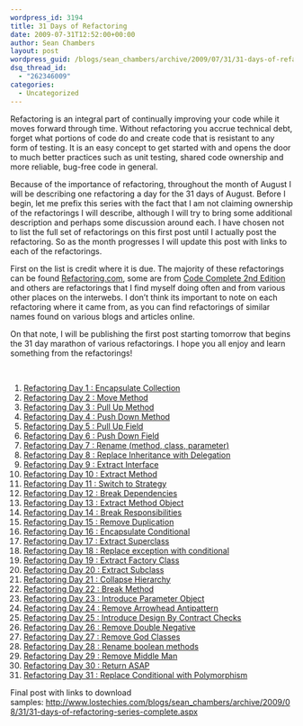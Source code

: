 ```yaml
---
wordpress_id: 3194
title: 31 Days of Refactoring
date: 2009-07-31T12:52:00+00:00
author: Sean Chambers
layout: post
wordpress_guid: /blogs/sean_chambers/archive/2009/07/31/31-days-of-refactoring.aspx
dsq_thread_id:
  - "262346009"
categories:
  - Uncategorized
---
```

Refactoring is an integral part of continually improving your code while it moves forward through time. Without refactoring you accrue technical debt, forget what portions of code do and create code that is resistant to any form of testing. It is an easy concept to get started with and opens the door to much better practices such as unit testing, shared code ownership and more reliable, bug-free code in general.

Because of the importance of refactoring, throughout the month of August I will be describing one refactoring a day for the 31 days of August. Before I begin, let me prefix this series with the fact that I am not claiming ownership of the refactorings I will describe, although I will try to bring some additional description and perhaps some discussion around each. I have chosen not to list the full set of refactorings on this first post until I actually post the refactoring. So as the month progresses I will update this post with links to each of the refactorings.

First on the list is credit where it is due. The majority of these refactorings can be found <a target="_blank" href="http://www.refactoring.com/">Refactoring.com</a>, some are from <a target="_blank" href="http://cc2e.com/">Code Complete 2nd Edition</a> and others are refactorings that I find myself doing often and from various other places on the interwebs. I don&rsquo;t think its important to note on each refactoring where it came from, as you can find refactorings of similar names found on various blogs and articles online.

On that note, I will be publishing the first post starting tomorrow that begins the 31 day marathon of various refactorings. I hope you all enjoy and learn something from the refactorings!

&nbsp;

  1. [Refactoring Day 1 : Encapsulate Collection](/blogs/sean_chambers/archive/2009/08/02/refactoring-day-1-encapsulate-collection.aspx)
  2. [Refactoring Day 2 : Move Method](/blogs/sean_chambers/archive/2009/08/02/refactoring-day-2-move-method.aspx)
  3. [Refactoring Day 3 : Pull Up Method](/blogs/sean_chambers/archive/2009/08/03/refactoring-day-3-pull-up-method.aspx)
  4. [Refactoring Day 4 : Push Down Method](/blogs/sean_chambers/archive/2009/08/04/refactoring-day-4-push-down-method.aspx)
  5. [Refactoring Day 5 : Pull Up Field](/blogs/sean_chambers/archive/2009/08/05/refactoring-day-5-pull-up-field.aspx)
  6. [Refactoring Day 6 : Push Down Field](/blogs/sean_chambers/archive/2009/08/06/refactoring-day-6-push-down-field.aspx)
  7. [Refactoring Day 7 : Rename (method, class, parameter)](/blogs/sean_chambers/archive/2009/08/07/refactoring-day-7-rename-method-class-parameter.aspx)
  8. [Refactoring Day 8 : Replace Inheritance with Delegation](/blogs/sean_chambers/archive/2009/08/07/refactoring-day-8-replace-inheritance-with-delegation.aspx)
  9. [Refactoring Day 9 : Extract Interface](/blogs/sean_chambers/archive/2009/08/07/refactoring-day-9-extract-interface.aspx)
 10. [Refactoring Day 10 : Extract Method](/blogs/sean_chambers/archive/2009/08/10/refactoring-day-10-extract-method.aspx)
 11. [Refactoring Day 11 : Switch to Strategy](/blogs/sean_chambers/archive/2009/08/11/refactoring-day-11-switch-to-strategy.aspx)
 12. [Refactoring Day 12 : Break Dependencies](/blogs/sean_chambers/archive/2009/08/12/refactoring-day-12-break-dependencies.aspx)
 13. [Refactoring Day 13 : Extract Method Object](/blogs/sean_chambers/archive/2009/08/13/refactoring-day-13-extract-method-object.aspx)
 14. [Refactoring Day 14 : Break Responsibilities](/blogs/sean_chambers/archive/2009/08/14/refactoring-day-14-break-responsibilities.aspx)
 15. [Refactoring Day 15 : Remove Duplication](/blogs/sean_chambers/archive/2009/08/15/refactoring-day-15-remove-duplication.aspx)
 16. [Refactoring Day 16 : Encapsulate Conditional](/blogs/sean_chambers/archive/2009/08/16/refactoring-day-16-encapsulate-conditional.aspx)
 17. [Refactoring Day 17 : Extract Superclass](/blogs/sean_chambers/archive/2009/08/17/refactoring-day-17-extract-superclass.aspx)
 18. [Refactoring Day 18 : Replace exception with conditional](/blogs/sean_chambers/archive/2009/08/18/refactoring-day-18-replace-exception-with-conditional.aspx)
 19. [Refactoring Day 19 : Extract Factory Class](/blogs/sean_chambers/archive/2009/08/19/refactoring-day-19-extract-factory-class.aspx)
 20. [Refactoring Day 20 : Extract Subclass](/blogs/sean_chambers/archive/2009/08/20/refactoring-day-20-extract-subclass.aspx)
 21. [Refactoring Day 21 : Collapse Hierarchy](/blogs/sean_chambers/archive/2009/08/21/refactoring-day-21-collapse-hierarchy.aspx)
 22. [Refactoring Day 22 : Break Method](/blogs/sean_chambers/archive/2009/08/22/refactoring-day-22-break-method.aspx)
 23. [Refactoring Day 23 : Introduce Parameter Object](/blogs/sean_chambers/archive/2009/08/23/refactoring-day-23-introduce-parameter-object.aspx)
 24. [Refactoring Day 24 : Remove Arrowhead Antipattern](/blogs/sean_chambers/archive/2009/08/24/refactoring-day-24-remove-arrowhead-antipattern.aspx)
 25. [Refactoring Day 25 : Introduce Design By Contract Checks](/blogs/sean_chambers/archive/2009/08/25/refactoring-day-25-introduce-design-by-contract-checks.aspx)
 26. [Refactoring Day 26 : Remove Double Negative](/blogs/sean_chambers/archive/2009/08/26/refactoring-day-26-remove-double-negative.aspx)
 27. [Refactoring Day 27 : Remove God Classes](/blogs/sean_chambers/archive/2009/08/27/refactoring-day-27-remove-god-classes.aspx)
 28. [Refactoring Day 28 : Rename boolean methods](/blogs/sean_chambers/archive/2009/08/28/refactoring-day-28-rename-boolean-method.aspx)
 29. [Refactoring Day 29 : Remove Middle Man](/blogs/sean_chambers/archive/2009/08/28/refactoring-day-29-remove-middle-man.aspx)
 30. [Refactoring Day 30 : Return ASAP](/blogs/sean_chambers/archive/2009/08/28/refactoring-day-30-return-asap.aspx)
 31. [Refactoring Day 31 : Replace Conditional with Polymorphism](/blogs/sean_chambers/archive/2009/08/28/refactoring-day-31-replace-conditional-with-polymorphism.aspx)

<div>
  Final post with links to download samples:&nbsp;<a href="http://www.lostechies.com/blogs/sean_chambers/archive/2009/08/31/31-days-of-refactoring-series-complete.aspx">http://www.lostechies.com/blogs/sean_chambers/archive/2009/08/31/31-days-of-refactoring-series-complete.aspx</a>
</div>